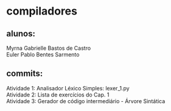 ﻿# compiladores

## alunos:
Myrna Gabrielle Bastos de Castro <br />
Euler Pablo Bentes Sarmento

## commits:
Atividade 1: Analisador Léxico Simples: lexer_1.py <br />
Atividade 2: Lista de exercícios do Cap. 1 <br />
Atividade 3: Gerador de código intermediário - Árvore Sintática
